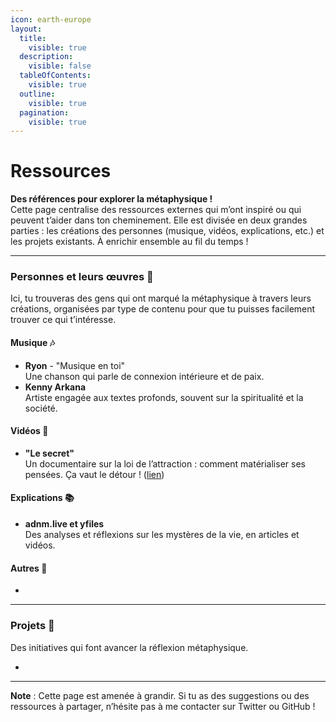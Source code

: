 ```yaml
---
icon: earth-europe
layout:
  title:
    visible: true
  description:
    visible: false
  tableOfContents:
    visible: true
  outline:
    visible: true
  pagination:
    visible: true
---
```


# Ressources

**Des références pour explorer la métaphysique !**\
Cette page centralise des ressources externes qui m’ont inspiré ou qui peuvent t’aider dans ton cheminement. Elle est divisée en deux grandes parties : les créations des personnes (musique, vidéos, explications, etc.) et les projets existants. À enrichir ensemble au fil du temps !

***

### Personnes et leurs œuvres 🎨

Ici, tu trouveras des gens qui ont marqué la métaphysique à travers leurs créations, organisées par type de contenu pour que tu puisses facilement trouver ce qui t’intéresse.

#### Musique 🎶

* **Ryon** - "Musique en toi"\
  Une chanson qui parle de connexion intérieure et de paix.
* **Kenny Arkana**\
  Artiste engagée aux textes profonds, souvent sur la spiritualité et la société.

#### Vidéos 🎥

* **"Le secret"**\
  Un documentaire sur la loi de l’attraction : comment matérialiser ses pensées. Ça vaut le détour ! ([lien](https://www.thesecret.tv/the-secret-documentary/))

#### Explications 📚

* **adnm.live et yfiles**\
  Des analyses et réflexions sur les mystères de la vie, en articles et vidéos.

#### Autres 🌟

*

***

### Projets 🚀

Des initiatives qui font avancer la réflexion métaphysique.

*

***

**Note** : Cette page est amenée à grandir. Si tu as des suggestions ou des ressources à partager, n’hésite pas à me contacter sur Twitter ou GitHub !
